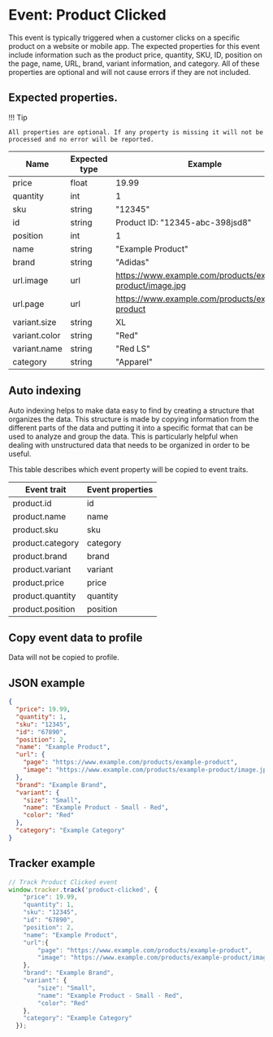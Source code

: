 # Event: Product Clicked

This event is typically triggered when a customer clicks on a specific product on a website or mobile app. The expected
properties for this event include information such as the product price, quantity, SKU, ID, position on the page, name,
URL, brand, variant information, and category. All of these properties are optional and will not cause errors if they
are not included.

## Expected properties.

!!! Tip

    All properties are optional. If any property is missing it will not be processed and no error will be reported.

| Name          | Expected type   | Example                                                       |
|---------------|-----------------|---------------------------------------------------------------|
| price         | float           | 19.99         |
| quantity      | int             | 1      |
| sku           | string          | "12345"         |
| id            | string          |Product ID: "12345-abc-398jsd8"            |
| position      | int             | 1     |
| name          | string          | "Example Product"          |
| brand         | string          | "Adidas"         |
| url.image     | url             | https://www.example.com/products/example-product/image.jpg     |
| url.page      | url             | https://www.example.com/products/example-product      |
| variant.size  | string          | XL  |
| variant.color | string          | "Red" |
| variant.name  | string          | "Red LS"  |
| category      | string          | "Apparel"      |

## Auto indexing

Auto indexing helps to make data easy to find by creating a structure that organizes the data. This structure is made by
copying information from the different parts of the data and putting it into a specific format that can be used to
analyze and group the data. This is particularly helpful when dealing with unstructured data that needs to be organized
in order to be useful.

This table describes which event property will be copied to event traits.

| Event trait      | Event properties   |
|------------------|--------------------|
| product.id       | id                 |
| product.name     | name               |
| product.sku      | sku                |
| product.category | category           |
| product.brand    | brand              |
| product.variant  | variant            |
| product.price    | price              |
| product.quantity | quantity           |
| product.position | position           | 

## Copy event data to profile

Data will not be copied to profile.

## JSON example

```json
{
  "price": 19.99,
  "quantity": 1,
  "sku": "12345",
  "id": "67890",
  "position": 2,
  "name": "Example Product",
  "url": {
    "page": "https://www.example.com/products/example-product",
    "image": "https://www.example.com/products/example-product/image.jpg"
  },
  "brand": "Example Brand",
  "variant": {
    "size": "Small",
    "name": "Example Product - Small - Red",
    "color": "Red"
  },
  "category": "Example Category"
}

```

## Tracker example

```javascript
// Track Product Clicked event
window.tracker.track('product-clicked', {
    "price": 19.99,
    "quantity": 1,
    "sku": "12345",
    "id": "67890",
    "position": 2,
    "name": "Example Product",
    "url":{
        "page": "https://www.example.com/products/example-product",
        "image": "https://www.example.com/products/example-product/image.jpg"
    },
    "brand": "Example Brand",
    "variant": {
        "size": "Small",
        "name": "Example Product - Small - Red",
        "color": "Red"
    },
    "category": "Example Category"
  });


```
    